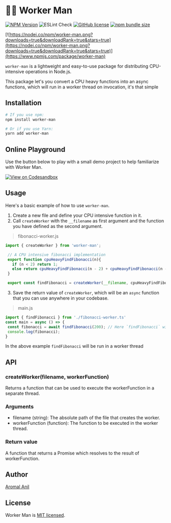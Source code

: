 # 👷‍♂️ Worker Man 

[![NPM Version](https://img.shields.io/npm/v/worker-man)](https://www.npmjs.com/package/worker-man)
![ESLint Check](https://github.com/aromalanil/worker-man/workflows/ESLint-Check/badge.svg)
[![GitHub license](https://img.shields.io/badge/license-MIT-blue.svg)](https://github.com/aromalanil/worker-man/blob/master/LICENSE)
[![npm bundle size](https://img.shields.io/bundlephobia/minzip/worker-man)](https://www.npmjs.com/package/worker-man)

[![https://nodei.co/npm/worker-man.png?downloads=true&downloadRank=true&stars=true](https://nodei.co/npm/worker-man.png?downloads=true&downloadRank=true&stars=true)](https://www.npmjs.com/package/worker-man)

`worker-man` is a lightweight and easy-to-use package for distributing CPU-intensive operations in Node.js.

This package let's you convert a CPU heavy functions into an async functions, which will run in a worker thread on invocation, it's that simple

## Installation 

```bash
# If you use npm:
npm install worker-man

# Or if you use Yarn:
yarn add worker-man
```

## Online Playground
Use the button below to play with a small demo project to help familiarize with Worker Man.

[![View on Codesandbox](https://codesandbox.io/static/img/play-codesandbox.svg)](https://codesandbox.io/p/sandbox/eloquent-gould-0szwss)

## Usage
Here's a basic example of how to use `worker-man`.

1. Create a new file and define your CPU intensive function in it. 
2. Call `createWorker` with the `__filename` as first argument and the function you have defined as the second argument.

> fibonacci-worker.js
```js
import { createWorker } from 'worker-man';

 // A CPU intensive fibonacci implementation
 export function cpuHeavyFindFibonacci(n){
   if (n < 2) return 1;
   else return cpuHeavyFindFibonacci(n - 2) + cpuHeavyFindFibonacci(n - 1);
 }

 export const findFibonacci = createWorker(__filename, cpuHeavyFindFibonacci);
```
3. Save the return value of `createWorker`, which will be an `async` function that you can use anywhere in your codebase.

> main.js
```js
import { findFibonacci } from './fibonacci-worker.ts'
const main = async () => {
 const fibonacci = await findFibonacci(200); // Here `findFibonacci` will be run in a worker thread
 console.log(fibonacci);
}
```

In the above example `findFibonacci` will be run in a worker thread

## API
### createWorker(filename, workerFunction)
Returns a function that can be used to execute the workerFunction in a separate thread.

### Arguments
- filename (string): The absolute path of the file that creates the worker.
- workerFunction (function): The function to be executed in the worker thread.
### Return value
A function that returns a Promise which resolves to the result of workerFunction.

## Author
[Aromal Anil](https://aromalanil.in)

## License
Worker Man is [MIT licensed](https://github.com/aromalanil/worker-man/blob/master/LICENSE).
